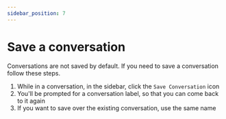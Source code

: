 ```yaml
---
sidebar_position: 7
---
```


# Save a conversation

Conversations are not saved by default. If you need to save a conversation follow these steps.

1. While in a conversation, in the sidebar, click the `Save Conversation` icon
2. You'll be prompted for a conversation label, so that you can come back to it again
3. If you want to save over the existing conversation, use the same name
